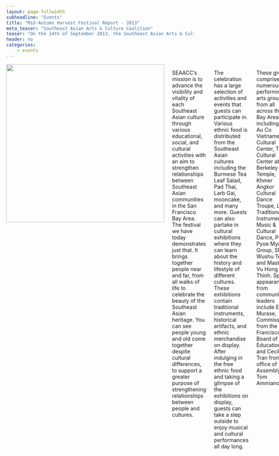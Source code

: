 ```yaml
---
layout: page-fullwidth
subheadline: "Events"
title: "Mid-Autumn Harvest Festival Report - 2013"
meta_teaser: "Southeast Asian Arts & Culture Coalition"
teaser: "On the 14th of September 2013, the Southeast Asian Arts & Culture Coalition held its 3rd Annual Mid-Autumn Harvest Festival at the Tenderloin Recreation Center. The coalition comprises of a number of Bay Area organizations and its leaders representing the Burmese, Cambodian, Laotian, Thai and Vietnamese community."
header: no
categories:
    - events
---
```

<!--more-->
<div class="small-12 columns" style="padding: 0px; border-bottom: none;" markdown="1">

<img width="424" src="{{ site.urlimg }}/seaacc-logo.png">

SEAACC’s mission is to advance the visibility and vitality of each Southeast Asian culture through various educational, social, and cultural activities with an aim to strengthen relationships between Southeast Asian communities in the San Francisco Bay Area. The festival we have today demonstrates just that. It brings together people near and far, from all walks of life to celebrate the beauty of the Southeast Asian heritage. You can see people young and old come together despite cultural differences, to support a greater purpose of strengthening relationships between people and cultures.

The celebration has a large selection of activities and events that guests can participate in. Various ethnic food is distributed from the Southeast Asian cultures including the Burmese Tea Leaf Salad, Pad Thai, Larb Gai, mooncake, and many more. Guests can also partake in cultural exhibitions where they can learn about the history and lifestyle of different cultures. These exhibitions contain traditional instruments, historical artifacts, and ethnic merchandise on display. After indulging in the free ethnic food and taking a glimpse of the exhibitions on display, guests can take a step outside to enjoy musical and cultural performances all day long.

These groups comprise of numerous performing arts group from all across the Bay Area including: the Au Co Vietnamese Cultural Center, Thai Cultural Center at Berkeley Thai Temple, Khmer Angkor Cultural Dance Troupe, Lao Traditional Instrumental Music & Cultural Dance, Pan Pyoe Myay Group, SF Wushu Team, and Master Vu Hong Thinh. Special appearances from community leaders include Emily Murase, Commissioner from the San Francisco Board of Education, and Cecilia Tran from the office of Assemblyman Tom Ammiano.

<div class="small-12 columns" style="padding: 0px; border-bottom: none;">
<iframe style="border:1px solid #cccccc" width="100%" height="1400" src="http://74.220.215.61/~seaaccsf/galleries/index.php/photo-galleries/3-mid-autumn-festival-report-2013" frameborder="0" allowfullscreen=""></iframe></div>

<p>&nbsp;</p>

{% include next-previous-post-in-category %}

</div>
